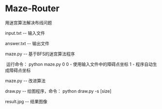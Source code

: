 # Maze-Router
用迷宫算法解决布线问题

input.txt  --  输入文件

answer.txt  --  输出文件

maze.py  -- 基于BFS的迷宫算法程序

​	运行命令： python maze.py 0  0 - 使用输入文件中的障碍点坐标 1 - 程序自动生成障碍点坐标 

maze.py  -- 改进算法

draw.py  --  绘图程序，命令： python draw.py -s [size]

result.jpg  --  结果图像